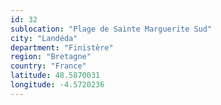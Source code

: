 ```yaml
---
id: 32
sublocation: "Plage de Sainte Marguerite Sud"
city: "Landéda"
department: "Finistère"
region: "Bretagne"
country: "France"
latitude: 48.5870031
longitude: -4.5720236
---
```

